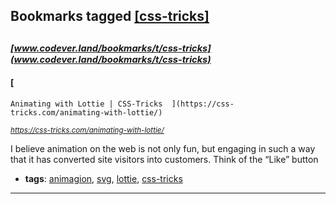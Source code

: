 ## Bookmarks tagged [[css-tricks]](https://www.codever.land/search?q=[css-tricks])

_<sup><sup>[www.codever.land/bookmarks/t/css-tricks](www.codever.land/bookmarks/t/css-tricks)</sup></sup>_
---
#### [
    Animating with Lottie | CSS-Tricks  ](https://css-tricks.com/animating-with-lottie/)
_<sup>https://css-tricks.com/animating-with-lottie/</sup>_

I believe animation on the web is not only fun, but engaging in such a way that it has converted site visitors into customers. Think of the “Like” button
* **tags**: [animagion](../tagged/animagion.md), [svg](../tagged/svg.md), [lottie](../tagged/lottie.md), [css-tricks](../tagged/css-tricks.md)
---
